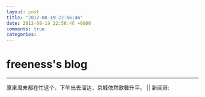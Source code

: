 ```yaml
---
layout: post
title: "2012-08-19 22:56:46"
date: 2012-08-19 22:56:46 +0800
comments: true
categories: 
---
```


# freeness's blog

----------

>
原来周末都在忙这个，下午出去溜达，京城依然歌舞升平。 || 新闻哥: